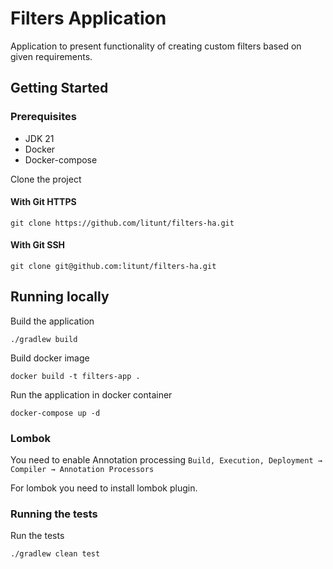 # Filters Application

Application to present functionality of creating custom filters based on given requirements.

## Getting Started

### Prerequisites

* JDK 21
* Docker
* Docker-compose

Clone the project

#### With Git HTTPS
```
git clone https://github.com/litunt/filters-ha.git
```

#### With Git SSH
```
git clone git@github.com:litunt/filters-ha.git
```

## Running locally

Build the application

```
./gradlew build
```

Build docker image

```
docker build -t filters-app .
```

Run the application in docker container

```
docker-compose up -d
```

### Lombok

You need to enable Annotation processing
`Build, Execution, Deployment → Compiler → Annotation Processors`

For lombok you need to install lombok plugin.

### Running the tests

Run the tests

```
./gradlew clean test
```